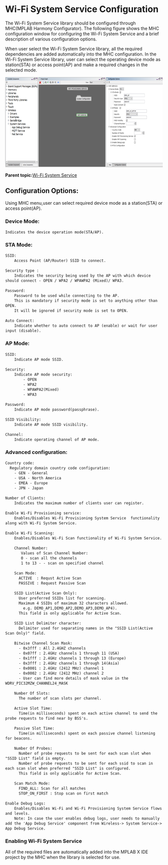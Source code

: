# Wi-Fi System Service Configuration

The Wi-Fi System Service library should be configured through MHC\(MPLAB Harmony Configurator\). The following figure shows the MHC configuration window for configuring the Wi-Fi System Service and a brief description of various configuration options.

When user select the Wi-Fi System Service library, all the required dependencies are added automatically into the MHC configuration. In the Wi-Fi System Service library, user can select the operating device mode as station\(STA\) or access point\(AP\) and make a required changes in the selected mode.

![Wi-Fi_service_MHC](GUID-05B9E711-9CB2-4DEF-A718-6D442B411B21-low.png)

**Parent topic:**[Wi-Fi System Service](GUID-6EA44F54-91D8-42F6-A226-793CA7D06695.md)

## Configuration Options:

Using MHC menu,user can select required device mode as a station\(STA\) or access point\(AP\).

### Device Mode:

```
Indicates the device operation mode(STA/AP).
```

### STA Mode:

```
SSID: 
    Access Point (AP/Router) SSID to connect.

Security type :
    Indicates the security being used by the AP with which device should connect - OPEN / WPA2 / WPAWPA2 (Mixed)/ WPA3.    

Password:
    Password to be used while connecting to the AP. 
    This is mandatory if security mode is set to anything other than OPEN. 
    It will be ignored if security mode is set to OPEN.

Auto Connect:
    Indicate whether to auto connect to AP (enable) or wait for user input (disable).
```

### AP Mode:

```
SSID:
    Indicate AP mode SSID.

Security:
    Indicate AP mode security: 
        - OPEN
        - WPA2
        - WPAWPA2(Mixed)
        - WPA3
        
Password:
    Indicate AP mode password(passphrase).

SSID Visibility:
    Indicate AP mode SSID visibility.

Channel:
    Indicate operating channel of AP mode.
```

### Advanced configuration:

```
Country code:
  Regulatory domain country code configuration:
    - GEN - General
    - USA - North America
    - EMEA - Europe
    - JPN - Japan

Number of Clients:
    Indicates the maximum number of clients user can register.

Enable Wi-Fi Provisioning service:
    Enables/Disables Wi-Fi Provisioning System Service  functionality along with Wi-Fi System Service.

Enable Wi-Fi Scanning:
    Enables/Disables Wi-Fi Scan functionality of Wi-Fi System Service.
    
    Channel Number:
       Values of Scan Channel Number:  
       0 - scan all the channels
       1 to 13 - - scan on specified channel

    Scan Mode:
      ACTIVE  : Requst Active Scan
      PASSIVE : Request Passive Scan

    SSID List(Active Scan Only):
      User preferred SSIDs list for scanning.
      Maximum 4 SSIDs of maximum 32 characters allowed. 
        e.g. DEMO_AP1,DEMO_AP2,DEMO_AP3,DEMO_AP4).
      This field is only applicable for Active Scan.

    SSID List Delimiter character:
      Delimiter used for separating names in the "SSID List(Active Scan Only)" field.

    Bitwise Channel Scan Mask:
      - 0x3fff : All 2.4GHZ channels
      - 0x07ff : 2.4GHz channels 1 through 11 (USA)
      - 0x1fff : 2.4GHz channels 1 through 13 (Europe)
      - 0x3fff : 2.4GHz channels 1 through 14(Asia)
      - 0x0001 : 2.4GHz (2412 MHz) channel 1
      - 0x0002 : 2.4GHz (2412 MHz) channel 2
      - User can find more details of mask value in the   WDRV_PIC32MZW_CHANNEL24_MASK

    Number Of Slots:
      The number of scan slots per channel.
      
    Active Slot Time:
      Time(in milliseconds) spent on each active channel to send the probe requests to find near by BSS's.
    
    Passive Slot Time:
      Time(in milliseconds) spent on each passive channel listening for beacons.
        
    Number Of Probes:
      Number of probe requests to be sent for each scan slot when "SSID List" field is empty.
      Number of probe requests to be sent for each ssid to scan in each scan slot when preferred "SSID List" is configured.
      This field is only applicable for Active Scan.

    Scan Match Mode:
      FIND_ALL: Scan for all matches
      STOP_ON_FIRST : Stop scan on first match

Enable Debug Logs:
    Enables/Disables Wi-Fi and Wi-Fi Provisioning System Service flows and levels.
    Note: In case the user enables debug logs, user needs to manually add the 'App Debug Service' component from Wireless-> System Service-> App Debug Service.
```

### Enabling Wi-Fi System Service

All of the required files are automatically added into the MPLAB X IDE<br />project by the MHC when the library is selected for use.

